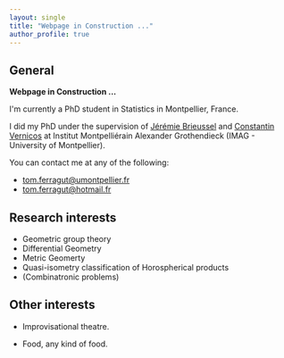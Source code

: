 ```yaml
---
layout: single
title: "Webpage in Construction ..."
author_profile: true
---
```


## General

<b> Webpage in Construction ... </b>

I'm currently a PhD student in Statistics in Montpellier, France.

I did my PhD under the supervision of [Jérémie Brieussel](https://imag.umontpellier.fr/~brieussel/accueileng.html) and [Constantin Vernicos](http://constantin.vernicos.org/) at Institut Montpelliérain Alexander Grothendieck (IMAG - University of Montpellier).

You can contact me at any of the following:

* [tom.ferragut@umontpellier.fr](mailto:tom.ferragut@umontpellier.fr)
* [tom.ferragut@hotmail.fr](mailto:tom.ferragut@hotmail.fr)

## Research interests

* Geometric group theory
* Differential Geometry
* Metric Geomerty
* Quasi-isometry classification of Horospherical products
* (Combinatronic problems)

## Other interests

* Improvisational theatre.

* Food, any kind of food.
